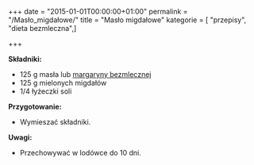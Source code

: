 +++
date = "2015-01-01T00:00:00+01:00"
permalink = "/Masło_migdałowe/"
title = "Masło migdałowe"
kategorie = [ "przepisy", "dieta bezmleczna",]

+++

**Składniki:**

-   125 g masła lub [margaryny bezmlecznej](/atopedia/Margaryna_bezmleczna "wikilink")
-   125 g mielonych migdałów
-   1/4 łyżeczki soli

**Przygotowanie:**

-   Wymieszać składniki.

**Uwagi:**

-   Przechowywać w lodówce do 10 dni.
